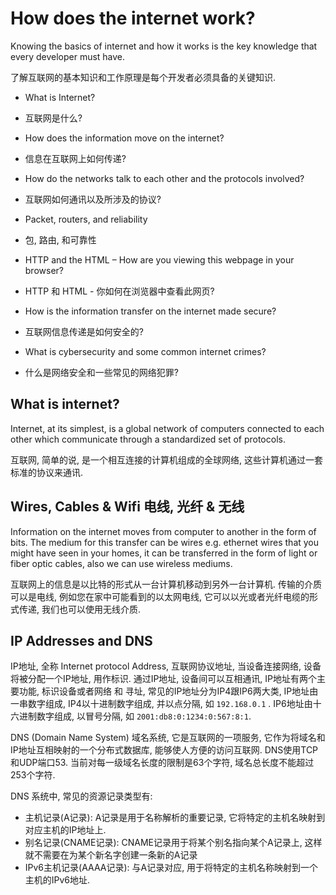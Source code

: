 # How does the internet work?

Knowing the basics of internet and how it works is the key knowledge that every developer must have. 

了解互联网的基本知识和工作原理是每个开发者必须具备的关键知识.

+ What is Internet?
+ 互联网是什么?

+ How does the information move on the internet?
+ 信息在互联网上如何传递?

+ How do the networks talk to each other and the protocols involved?
+ 互联网如何通讯以及所涉及的协议?

+ Packet, routers, and reliability
+ 包, 路由, 和可靠性

+ HTTP and the HTML – How are you viewing this webpage in your browser?
+ HTTP 和 HTML - 你如何在浏览器中查看此网页?

+ How is the information transfer on the internet made secure?
+ 互联网信息传递是如何安全的?

+ What is cybersecurity and some common internet crimes?
+ 什么是网络安全和一些常见的网络犯罪?


## What is internet?

Internet, at its simplest, is a global network of computers connected to each other which communicate through a standardized set of protocols.

互联网, 简单的说, 是一个相互连接的计算机组成的全球网络, 这些计算机通过一套标准的协议来通讯.

## Wires, Cables & Wifi 电线, 光纤 & 无线

Information on the internet moves from computer to another in the form of bits. The medium for this transfer can be wires e.g. ethernet wires that you might have seen in your homes, it can be transferred in the form of light or fiber optic cables, also we can use wireless mediums.

互联网上的信息是以比特的形式从一台计算机移动到另外一台计算机. 传输的介质可以是电线, 例如您在家中可能看到的以太网电线, 它可以以光或者光纤电缆的形式传递, 我们也可以使用无线介质.

## IP Addresses and DNS

IP地址, 全称 Internet protocol Address, 互联网协议地址, 当设备连接网络, 设备将被分配一个IP地址, 用作标识. 通过IP地址, 设备间可以互相通讯, IP地址有两个主要功能, 标识设备或者网络 和 寻址, 常见的IP地址分为IP4跟IP6两大类, IP地址由一串数字组成, IP4以十进制数字组成, 并以点分隔, 如 `192.168.0.1` . IP6地址由十六进制数字组成, 以冒号分隔, 如 `2001:db8:0:1234:0:567:8:1`.

DNS (Domain Name System) 域名系统, 它是互联网的一项服务, 它作为将域名和IP地址互相映射的一个分布式数据库, 能够使人方便的访问互联网. DNS使用TCP和UDP端口53. 当前对每一级域名长度的限制是63个字符, 域名总长度不能超过253个字符.

DNS 系统中, 常见的资源记录类型有: 

+ 主机记录(A记录): A记录是用于名称解析的重要记录, 它将特定的主机名映射到对应主机的IP地址上.
+ 别名记录(CNAME记录): CNAME记录用于将某个别名指向某个A记录上, 这样就不需要在为某个新名字创建一条新的A记录
+ IPv6主机记录(AAAA记录): 与A记录对应, 用于将特定的主机名称映射到一个主机的IPv6地址.
